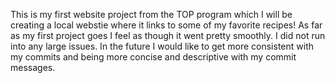 This is my first website project from the TOP program which I will be creating a local webstie where it links to some of my favorite recipes!
As far as my first project goes I feel as though it went pretty smoothly. I did not run into any large issues. In the future I would like to get more consistent with my commits and being more concise and descriptive with my commit messages.